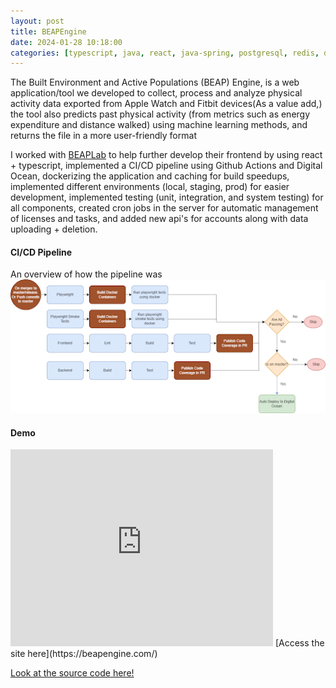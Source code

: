 ```yaml
---
layout: post
title: BEAPEngine
date: 2024-01-28 10:18:00
categories: [typescript, java, react, java-spring, postgresql, redis, docker, r]
---
```


The Built Environment and Active Populations (BEAP) Engine, is a web application/tool we developed to collect, process and
analyze physical activity data exported from Apple Watch and Fitbit devices(As a value add,) the
tool also predicts past physical activity (from metrics such as energy expenditure and distance
walked) using machine learning methods, and returns the file in a more user-friendly format

I worked with [BEAPLab](https://www.beaplab.com/home/) to help further develop their frontend by using react + typescript, implemented a CI/CD pipeline using
Github Actions and Digital Ocean, dockerizing the application and caching for build speedups, implemented different environments (local, staging, prod) for easier development, implemented testing (unit, integration, and system testing)
for all components, created cron jobs in the server for automatic management of licenses and tasks, and added new api's for accounts along with data uploading + deletion.

#### CI/CD Pipeline
An overview of how the pipeline was
![rank-info](/assets/beaplab/cipipeline.png)


#### Demo
<iframe width="420" height="315" src="https://www.youtube.com/embed/D-_JYA4MWh4" frameborder="0" allowfullscreen> </iframe>
[Access the site here](https://beapengine.com/)


[Look at the source code here!](https://github.com/ralphgregorio/BEAPEngine)
